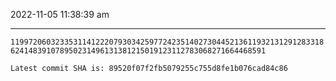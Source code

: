 2022-11-05 11:38:39 am

---

`1199720603233531141222079303425977242351402730445213611932131291283318624148391078950231496131381215019123112783068271664468591`

`Latest commit SHA is: 89520f07f2fb5079255c755d8fe1b076cad84c86 `

